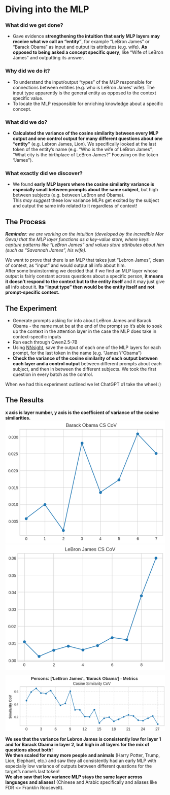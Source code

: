 # Diving into the MLP

### What did we get done?

* Gave evidence **strengthening the intuition that early MLP layers may receive what we call an “entity”**, for example “LeBron James” or “Barack Obama” as input and output its attributes (e.g. wife). **As opposed to being asked a concept specific query**, like “Wife of LeBron James” and outputting its answer.

### Why did we do it? 

* To understand the input/output “types” of the MLP responsible for connections between entities (e.g. who is LeBron James’ wife). The input type apparently is the general entity as opposed to the context specific value.  
* To locate the MLP responsible for enriching knowledge about a specific concept.

### What did we do?

* **Calculated the variance of the cosine similarity between every MLP output and one control output for many different questions about one “entity”** (e.g. Lebron James, Lion). We specifically looked at the last token of the entity’s name (e.g. “Who is the wife of LeBron James”, “What city is the birthplace of LeBron James?” Focusing on the token “James”).

### What exactly did we discover?

* We found **early MLP layers where the cosine similarity variance is especially small between prompts about the same subject**, but high between subjects (e.g. between LeBron and Obama).  
  This *may suggest* these low variance MLPs get excited by the subject and output the same info related to it regardless of context\!

## The Process

***Reminder**: we are working on the intuition (developed by the incredible Mor Geva) that the MLP layer functions as a key-value store, where keys capture patterns like “LeBron James” and values store attributes about him (such as “Savannah James”, his wife).*

We want to prove that there is an MLP that takes just “Lebron James”, clean of context, as “input” and would output all info about him.  
After some brainstorming we decided that if we find an MLP layer whose output is fairly constant across questions about a specific person, **it means it doesn’t respond to the context but to the entity itself** and it may just give all info about it. **Its “input type” then would be the entity itself and not prompt-specific context.**

## The Experiment

* Generate prompts asking for info about LeBron James and Barack Obama \- the name must be at the end of the prompt so it’s able to soak up the context in the attention layer in the case the MLP does take in context-specific inputs  
* Run each through Qwen2.5-7B  
* Using [NNsight](http://nnsight.net), save the output of each one of the MLP layers for each prompt, for the last token in the name (e.g. “James”/”Obama”)  
* **Check the variance of the cosine similarity of each output between each layer and a control output** between different prompts about each subject, and then in between the different subjects. We took the first question in every batch as the control.

When we had this experiment outlined we let ChatGPT o1 take the wheel :) 

## The Results

**x axis is layer number, y axis is the coefficient of variance of the cosine similarities.**  
![Obama CS_COV](./obama.png) 
![Lebron CS_COV](./lebron.png)

![Lebron and Obama](./lebron_and_obama.png)

**We see that the variance for Lebron James is consistently low for layer 1 and for Barack Obama in layer 2, but high in all layers for the mix of questions about both\!**  
**We then scaled for many more people** **and animals** (Harry Potter, Trump, Lion, Elephant, etc.) and saw they all consistently had an early MLP with especially low variance of outputs between different questions for the target’s name’s last token\!  
**We also saw that low variance MLP stays the same layer across languages** **and aliases\!** (Chinese and Arabic specifically and aliases like FDR \<\> Franklin Roosevelt).  